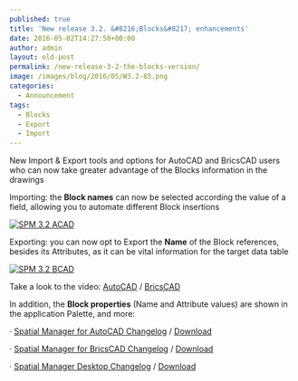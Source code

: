 ```yaml
---
published: true
title: 'New release 3.2. &#8216;Blocks&#8217; enhancements'
date: 2016-05-02T14:27:50+00:00
author: admin
layout: old-post
permalink: /new-release-3-2-the-blocks-version/
image: /images/blog/2016/05/W3.2-85.png
categories:
  - Announcement
tags:
  - Blocks
  - Export
  - Import
---
```

New Import & Export tools and options for AutoCAD and BricsCAD users who can now take greater advantage of the Blocks information in the drawings<!--more-->

<span>Importing</span>: the **Block names** can now be selected according the value of a field, allowing you to automate different Block insertions

<a href="/images/blog/2016/05/SPM-3.2-ACAD.png" target="_blank" rel="nofollow"><img src="/images/blog/2016/05/SPM-3.2-ACAD-1024x576.png" alt="SPM 3.2 ACAD" width="625" height="352" srcset="/images/blog/2016/05/SPM-3.2-ACAD-1024x576.png 1024w, /images/blog/2016/05/SPM-3.2-ACAD-300x169.png 300w, /images/blog/2016/05/SPM-3.2-ACAD-768x432.png 768w, /images/blog/2016/05/SPM-3.2-ACAD-624x351.png 624w, /images/blog/2016/05/SPM-3.2-ACAD.png 1280w" sizes="(max-width: 625px) 100vw, 625px" /></a>

<span>Exporting</span>: you can now opt to Export the **Name** of the Block references, besides its Attributes, as <span>it can</span> be vital information for <span>the target data table</span>

<a href="/images/blog/2016/05/SPM-3.2-BCAD.png" target="_blank" rel="nofollow"><img src="/images/blog/2016/05/SPM-3.2-BCAD-1024x576.png" alt="SPM 3.2 BCAD" width="625" height="352" srcset="/images/blog/2016/05/SPM-3.2-BCAD-1024x576.png 1024w, /images/blog/2016/05/SPM-3.2-BCAD-300x169.png 300w, /images/blog/2016/05/SPM-3.2-BCAD-768x432.png 768w, /images/blog/2016/05/SPM-3.2-BCAD-624x351.png 624w, /images/blog/2016/05/SPM-3.2-BCAD.png 1280w" sizes="(max-width: 625px) 100vw, 625px" /></a>

Take a look to the video: <a href="https://youtu.be/tPBWNkZOEEc?rel=0" target="_blank" rel="nofollow">AutoCAD</a> / <a href="https://youtu.be/XJJBr8JKz_0?rel=0" target="_blank" rel="nofollow">BricsCAD</a>

In addition, the <span></span>**Block properties** (Name and Attribute values) are shown in the application Palette, and more:

· <a href="http://wiki.spatialmanager.com/index.php/Spatial_Manager%E2%84%A2_for_AutoCAD_Changelog" target="_blank" rel="nofollow">Spatial Manager for AutoCAD Changelog</a> / <a href="/download/spatial-manager-autocad/" target="_blank" rel="nofollow">Download</a>
  
· <a href="http://wiki.spatialmanager.com/index.php/Spatial_Manager%E2%84%A2_for_BricsCAD_Changelog" target="_blank" rel="nofollow">Spatial Manager for BricsCAD Changelog</a> / <a href="/download/spatial-manager-bricscad/" target="_blank" rel="nofollow">Download</a>
  
· <a href="http://wiki.spatialmanager.com/index.php/Spatial_Manager_Desktop%E2%84%A2_Changelog" target="_blank" rel="nofollow">Spatial Manager Desktop Changelog</a> / <a href="/download/spatial-manager-desktop/" target="_blank" rel="nofollow">Download</a>